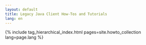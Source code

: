```yaml
---
layout: default
title: Legacy Java Client How-Tos and Tutorials
lang: en
---
```


{% include tag_hierarchical_index.html pages=site.howto_collection lang=page.lang %}
